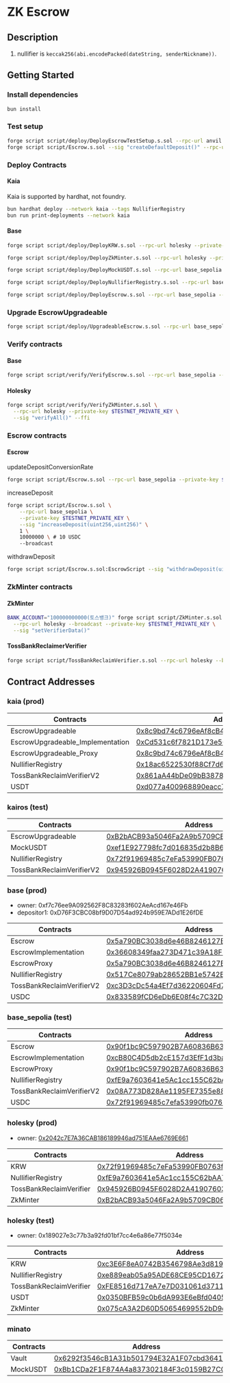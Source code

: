 # ZK Escrow

## Description

1. nullifier is `keccak256(abi.encodePacked(dateString, senderNickname))`.

## Getting Started

### Install dependencies

```sh
bun install
```

### Test setup

```sh
forge script script/deploy/DeployEscrowTestSetup.s.sol --rpc-url anvil --broadcast
forge script script/Escrow.s.sol --sig "createDefaultDeposit()" --rpc-url anvil --broadcast
```

### Deploy Contracts

#### Kaia

Kaia is supported by hardhat, not foundry.

```sh
bun hardhat deploy --network kaia --tags NullifierRegistry
bun run print-deployments --network kaia
```

#### Base

```sh
forge script script/deploy/DeployKRW.s.sol --rpc-url holesky --private-key $TESTNET_PRIVATE_KEY --broadcast

forge script script/deploy/DeployZkMinter.s.sol --rpc-url holesky --private-key $TESTNET_PRIVATE_KEY --broadcast
```

```sh
forge script script/deploy/DeployMockUSDT.s.sol --rpc-url base_sepolia --broadcast

forge script script/deploy/DeployNullifierRegistry.s.sol --rpc-url base_sepolia --broadcast

forge script script/deploy/DeployEscrow.s.sol --rpc-url base_sepolia --private-key $TESTNET_PRIVATE_KEY --broadcast
```

### Upgrade EscrowUpgradeable

```sh
forge script script/deploy/UpgradeableEscrow.s.sol --rpc-url base_sepolia --broadcast
```

### Verify contracts

#### Base

```sh
forge script script/verify/VerifyEscrow.s.sol --rpc-url base_sepolia --sig "verifyAll()"
```

#### Holesky

```sh
forge script script/verify/VerifyZkMinter.s.sol \
  --rpc-url holesky --private-key $TESTNET_PRIVATE_KEY \
  --sig "verifyAll()" --ffi
```

### Escrow contracts

#### Escrow

updateDepositConversionRate

```sh
forge script script/Escrow.s.sol --rpc-url base_sepolia --private-key $TESTNET_PRIVATE_KEY --broadcast --sig "updateDepositConversionRate(uint256,uint256)" 1 1400000000000000000000
```

increaseDeposit

```sh
forge script script/Escrow.s.sol \
    --rpc-url base_sepolia \
    --private-key $TESTNET_PRIVATE_KEY \
    --sig "increaseDeposit(uint256,uint256)" \
    1 \
    10000000 \ # 10 USDC
    --broadcast
```

withdrawDeposit

```sh
forge script script/Escrow.s.sol:EscrowScript --sig "withdrawDeposit(uint256)" 1 --rpc-url base
```

### ZkMinter contracts

#### ZkMinter

```sh
BANK_ACCOUNT="100000000000(토스뱅크)" forge script script/ZkMinter.s.sol \
  --rpc-url holesky --broadcast --private-key $TESTNET_PRIVATE_KEY \
  --sig "setVerifierData()"
```

#### TossBankReclaimerVerifier

```sh
forge script script/TossBankReclaimVerifier.s.sol --rpc-url holesky --broadcast --private-key $TESTNET_PRIVATE_KEY --sig addProviderHash
```

## Contract Addresses

### kaia (prod)

| Contracts | Address |
|-----------|---------|
| EscrowUpgradeable | [0x8c9bd74c6796eAf8cB48De320FFbe70021021395](https://kaiascan.io/address/0x8c9bd74c6796eAf8cB48De320FFbe70021021395) |
| EscrowUpgradeable_Implementation | [0xCd531c6f7821D173e56ae9383529D8Ac6fdd13f8](https://kaiascan.io/address/0xCd531c6f7821D173e56ae9383529D8Ac6fdd13f8) |
| EscrowUpgradeable_Proxy | [0x8c9bd74c6796eAf8cB48De320FFbe70021021395](https://kaiascan.io/address/0x8c9bd74c6796eAf8cB48De320FFbe70021021395) |
| NullifierRegistry | [0x18ac6522530f88Cf7d61Dd29609F13397869d330](https://kaiascan.io/address/0x18ac6522530f88Cf7d61Dd29609F13397869d330) |
| TossBankReclaimVerifierV2 | [0x861aA44bDe09bB3878203276487e0aB47239fEA1](https://kaiascan.io/address/0x861aA44bDe09bB3878203276487e0aB47239fEA1) |
| USDT | [0xd077a400968890eacc75cdc901f0356c943e4fdb](https://kaiascan.io/address/0xd077a400968890eacc75cdc901f0356c943e4fdb) |

### kairos (test)

| Contracts | Address |
|-----------|---------|
| EscrowUpgradeable | [0xB2bACB93a5046Fa2A9b5709CB06d41dAb0De6D37](https://kairos.kaiascan.io/address/0xB2bACB93a5046Fa2A9b5709CB06d41dAb0De6D37) |
| MockUSDT | [0xef1E927798fc7d016835d2b8B65367b99919F11E](https://kairos.kaiascan.io/address/0xef1E927798fc7d016835d2b8B65367b99919F11E) |
| NullifierRegistry | [0x72f91969485c7eFa53990FB0763fFA57Ba73F3Be](https://kairos.kaiascan.io/address/0x72f91969485c7eFa53990FB0763fFA57Ba73F3Be) |
| TossBankReclaimVerifierV2 | [0x945926B0945F6028D2A4190760341FCD51250f42](https://kairos.kaiascan.io/address/0x945926B0945F6028D2A4190760341FCD51250f42) |

### base (prod)

- owner: 0xf7c76ee9A092562F8C83283f602AeAcd167e46Fb
- depositor1: 0xD76F3CBC08bf9D07D54ad924b959E7ADd1E26fDE

| Contracts                    | Address                                                                                                                  |
|------------------------------|--------------------------------------------------------------------------------------------------------------------------|
| Escrow | [0x5a790BC3038d6e46B8246127EC05540b424577E4](https://basescan.org/address/0x5a790BC3038d6e46B8246127EC05540b424577E4) |
| EscrowImplementation | [0x36608349faa273D471c39A18F1D632705D96Dfc3](https://basescan.org/address/0x36608349faa273D471c39A18F1D632705D96Dfc3) |
| EscrowProxy | [0x5a790BC3038d6e46B8246127EC05540b424577E4](https://basescan.org/address/0x5a790BC3038d6e46B8246127EC05540b424577E4) |
| NullifierRegistry | [0x517Ce8079ab28652BB1e5742B3B82afb41B8d5CE](https://basescan.org/address/0x517Ce8079ab28652BB1e5742B3B82afb41B8d5CE) |
| TossBankReclaimVerifierV2 | [0xc3D3cDc54a4Ef7d36220604Fd73fa521B6F5Fb6c](https://basescan.org/address/0xc3D3cDc54a4Ef7d36220604Fd73fa521B6F5Fb6c) |
| USDC | [0x833589fCD6eDb6E08f4c7C32D4f71b54bdA02913](https://basescan.org/address/0x833589fCD6eDb6E08f4c7C32D4f71b54bdA02913) |

### base_sepolia (test)

| Contracts                    | Address                                                                                                                  |
|------------------------------|--------------------------------------------------------------------------------------------------------------------------|
| Escrow | [0x90f1bc9C597902B7A60836B63F084d9aC5a657cd](https://sepolia.basescan.org/address/0x90f1bc9C597902B7A60836B63F084d9aC5a657cd) |
| EscrowImplementation | [0xcB80C4D5db2cE157d3EfF1d3ba0FAAe7C25B287F](https://sepolia.basescan.org/address/0xcB80C4D5db2cE157d3EfF1d3ba0FAAe7C25B287F) |
| EscrowProxy | [0x90f1bc9C597902B7A60836B63F084d9aC5a657cd](https://sepolia.basescan.org/address/0x90f1bc9C597902B7A60836B63F084d9aC5a657cd) |
| NullifierRegistry | [0xfE9a7603641e5Ac1cc155C62bAA7242dABf93B5a](https://sepolia.basescan.org/address/0xfE9a7603641e5Ac1cc155C62bAA7242dABf93B5a) |
| TossBankReclaimVerifierV2 | [0x08A773D828Ae1195FE7355e8885bD47456815da1](https://sepolia.basescan.org/address/0x08A773D828Ae1195FE7355e8885bD47456815da1) |
| USDC | [0x72f91969485c7efa53990fb0763ffa57ba73f3be](https://sepolia.basescan.org/address/0x72f91969485c7efa53990fb0763ffa57ba73f3be) |

### holesky (prod)

- owner: [0x2042c7E7A36CAB186189946ad751EAAe6769E661](https://holesky.etherscan.io/address/0x2042c7E7A36CAB186189946ad751EAAe6769E661)

| Contracts               | Address                                                                                                                       |
|-------------------------|-------------------------------------------------------------------------------------------------------------------------------|
| KRW                     | [0x72f91969485c7eFa53990FB0763fFA57Ba73F3Be](https://holesky.etherscan.io/address/0x72f91969485c7eFa53990FB0763fFA57Ba73F3Be) |
| NullifierRegistry       | [0xfE9a7603641e5Ac1cc155C62bAA7242dABf93B5a](https://holesky.etherscan.io/address/0xfE9a7603641e5Ac1cc155C62bAA7242dABf93B5a) |
| TossBankReclaimVerifier | [0x945926B0945F6028D2A4190760341FCD51250f42](https://holesky.etherscan.io/address/0x945926B0945F6028D2A4190760341FCD51250f42) |
| ZkMinter                | [0xB2bACB93a5046Fa2A9b5709CB06d41dAb0De6D37](https://holesky.etherscan.io/address/0xB2bACB93a5046Fa2A9b5709CB06d41dAb0De6D37) |

### holesky (test)

- owner: 0x189027e3c77b3a92fd01bf7cc4e6a86e77f5034e

| Contracts               | Address                                                                                                                       |
|-------------------------|-------------------------------------------------------------------------------------------------------------------------------|
| KRW                     | [0xc3E6F8eA0742B3546798Ae3d81914B86fBd91bC1](https://holesky.etherscan.io/address/0xc3E6F8eA0742B3546798Ae3d81914B86fBd91bC1) |
| NullifierRegistry       | [0xe889eab05a95ADE68CE95CD1672C019B84438347](https://holesky.etherscan.io/address/0xe889eab05a95ADE68CE95CD1672C019B84438347) |
| TossBankReclaimVerifier | [0xFE8516d717eA7e7D031061d371145c346f0464eD](https://holesky.etherscan.io/address/0xFE8516d717eA7e7D031061d371145c346f0464eD) |
| USDT                    | [0x0350BFB59c0b6dA993E6eBfd0405A7C59B97F253](https://holesky.etherscan.io/address/0x0350BFB59c0b6dA993E6eBfd0405A7C59B97F253) |
| ZkMinter                | [0x075cA3A2D60D50654699552bD9d97205c51644aa](https://holesky.etherscan.io/address/0x075cA3A2D60D50654699552bD9d97205c51644aa) |

### minato

| Contracts | Address                                                                                                                                |
|-----------|----------------------------------------------------------------------------------------------------------------------------------------|
| Vault     | [0x6292f3546cB1A31b501794E32A1F07cbd3641c90](https://soneium-minato.blockscout.com/address/0x6292f3546cB1A31b501794E32A1F07cbd3641c90) |
| MockUSDT  | [0xBb1CDa2F1F874A4a837302184F3c0159B27C0B41](https://soneium-minato.blockscout.com/address/0xBb1CDa2F1F874A4a837302184F3c0159B27C0B41) |
